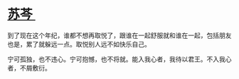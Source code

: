 # [苏芩 ​](https://github.com/miss-shiyi/miss-shiyi/issues/25)

到了现在这个年纪，谁都不想再取悦了，跟谁在一起舒服就和谁在一起，包括朋友也是，累了就躲远一点。取悦别人远不如快乐自己。

宁可孤独，也不违心。宁可抱憾，也不将就。能入我心者，我待以君王。不入我心者，不屑敷衍。
